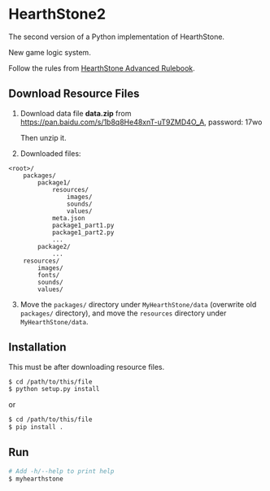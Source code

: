 # HearthStone2

The second version of a Python implementation of HearthStone.

New game logic system.

Follow the rules from [HearthStone Advanced Rulebook](http://hearthstone.gamepedia.com/Advanced_rulebook).

## Download Resource Files

1. Download data file **data.zip** from <https://pan.baidu.com/s/1b8q8He48xnT-uT9ZMD4O_A>, password: 17wo

    Then unzip it.

2. Downloaded files:
```
<root>/
    packages/
        package1/
            resources/
                images/
                sounds/
                values/
            meta.json
            package1_part1.py
            package1_part2.py
            ...
        package2/
            ...
    resources/
        images/
        fonts/
        sounds/
        values/
```

3. Move the `packages/` directory under `MyHearthStone/data` (overwrite old `packages/` directory),
    and move the `resources` directory under `MyHearthStone/data`.

## Installation

This must be after downloading resource files.

```bash
$ cd /path/to/this/file
$ python setup.py install
```
or
```bash
$ cd /path/to/this/file
$ pip install .
```

## Run

```bash
# Add -h/--help to print help
$ myhearthstone
```
